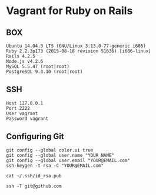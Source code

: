 Vagrant for Ruby on Rails
============================

BOX
---

    Ubuntu 14.04.3 LTS (GNU/Linux 3.13.0-77-generic i686)
    Ruby 2.2.3p173 (2015-08-18 revision 51636) [i686-linux]
    Rails 4.2.5
    Node.js v4.2.6
    MySQL 5.5.47 (root|root)
    PostgreSQL 9.3.10 (root|root)
    
SSH
---

    Host 127.0.0.1
    Port 2222
    User vagrant
    Password vagrant

Configuring Git
---------------

    git config --global color.ui true
    git config --global user.name "YOUR NAME"
    git config --global user.email "YOUR@EMAIL.com"
    ssh-keygen -t rsa -C "YOUR@EMAIL.com"

    cat ~/.ssh/id_rsa.pub

    ssh -T git@github.com
